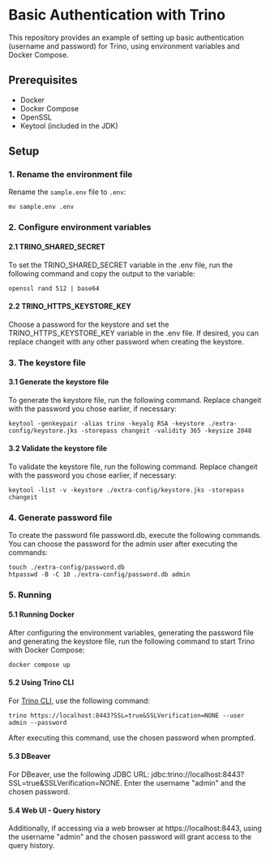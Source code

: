 # Basic Authentication with Trino

This repository provides an example of setting up basic authentication (username and password) for Trino, using environment variables and Docker Compose.


## Prerequisites

- Docker
- Docker Compose
- OpenSSL
- Keytool (included in the JDK)


## Setup


### 1. Rename the environment file

Rename the `sample.env` file to `.env`:

```
mv sample.env .env
```


### 2. Configure environment variables

#### 2.1 TRINO_SHARED_SECRET

To set the TRINO_SHARED_SECRET variable in the .env file, run the following command and copy the output to the variable:

```
openssl rand 512 | base64
```

#### 2.2 TRINO_HTTPS_KEYSTORE_KEY

Choose a password for the keystore and set the TRINO_HTTPS_KEYSTORE_KEY variable in the .env file. If desired, you can replace changeit with any other password when creating the keystore.


### 3. The keystore file

#### 3.1 Generate the keystore file
To generate the keystore file, run the following command. Replace changeit with the password you chose earlier, if necessary:

```
keytool -genkeypair -alias trino -keyalg RSA -keystore ./extra-config/keystore.jks -storepass changeit -validity 365 -keysize 2048
```

#### 3.2 Validate the keystore file

To validate the keystore file, run the following command. Replace changeit with the password you chose earlier, if necessary:

```
keytool -list -v -keystore ./extra-config/keystore.jks -storepass changeit
```

### 4. Generate password file

To create the password file password.db, execute the following commands. You can choose the password for the admin user after executing the commands:

```
touch ./extra-config/password.db
htpasswd -B -C 10 ./extra-config/password.db admin
```

### 5. Running

#### 5.1 Running Docker

After configuring the environment variables, generating the password file and generating the keystore file, run the following command to start Trino with Docker Compose:

```
docker compose up
```

#### 5.2 Using Trino CLI

For [Trino CLI](https://trino.io/docs/current/client/cli.html), use the following command:

```
trino https://localhost:8443?SSL=true&SSLVerification=NONE --user admin --password
```

After executing this command, use the chosen password when prompted.

#### 5.3 DBeaver

For DBeaver, use the following JDBC URL: jdbc:trino://localhost:8443?SSL=true&SSLVerification=NONE. Enter the username "admin" and the chosen password.

#### 5.4 Web UI - Query history

Additionally, if accessing via a web browser at https://localhost:8443, using the username "admin" and the chosen password will grant access to the query history.
